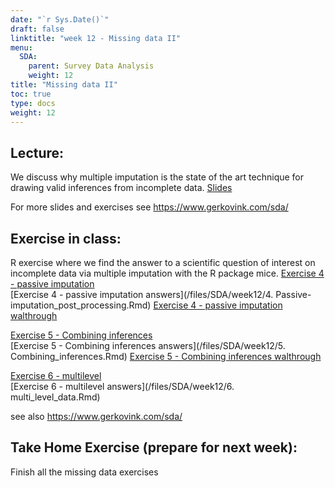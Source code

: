 ```yaml
---
date: "`r Sys.Date()`"
draft: false
linktitle: "week 12 - Missing data II"
menu:
  SDA:
    parent: Survey Data Analysis
    weight: 12
title: "Missing data II"
toc: true
type: docs
weight: 12
---
```


## Lecture: 
We discuss why multiple imputation is the state of the art technique for drawing valid inferences from incomplete data. 
[Slides](/files/SDA/week12/L2-multivariate.pdf)  

For more slides and exercises see https://www.gerkovink.com/sda/

## Exercise in class: 
R exercise where we find the answer to a scientific question of interest on incomplete data via multiple imputation with the R package mice. 
[Exercise 4 - passive imputation](/files/SDA/week12/4.-Passive-imputation_post_processing.html)   
[Exercise 4 - passive imputation answers](/files/SDA/week12/4. Passive-imputation_post_processing.Rmd) 
[Exercise 4 - passive imputation walthrough](/files/SDA/week12/Exercise_4.mp4)

[Exercise 5 - Combining inferences](/files/SDA/week12/5.-Combining_inferences.html)   
[Exercise 5 - Combining inferences answers](/files/SDA/week12/5. Combining_inferences.Rmd) 
[Exercise 5 - Combining inferences walthrough](/files/SDA/week12/Exercise_5.mp4)

[Exercise 6 - multilevel](/files/SDA/week12/6.-Multi_level_data.html)   
[Exercise 6 - multilevel answers](/files/SDA/week12/6. multi_level_data.Rmd) 

see also https://www.gerkovink.com/sda/

## Take Home Exercise (prepare for next week): 
Finish all the missing data exercises


